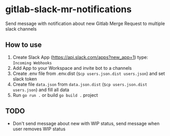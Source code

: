 # gitlab-slack-mr-notifications
Send message with notification about new Gitlab Merge Request to multiple slack channels

## How to use
1. Create Slack App (https://api.slack.com/apps?new_app=1) type: `Incoming Webhooks` 
2. Add App to your Workspace and invite bot to a channels
3. Create .env file from .env.dist (`$cp users.json.dist users.json`) and set slack token
4. Create file `data.json` from `data.json.dist` (`$cp users.json.dist users.json`) and fill all data
5. Run  `go run .` or build `go build .` project

## TODO
- Don't send message about new with WIP status, send message when user removes WIP status
